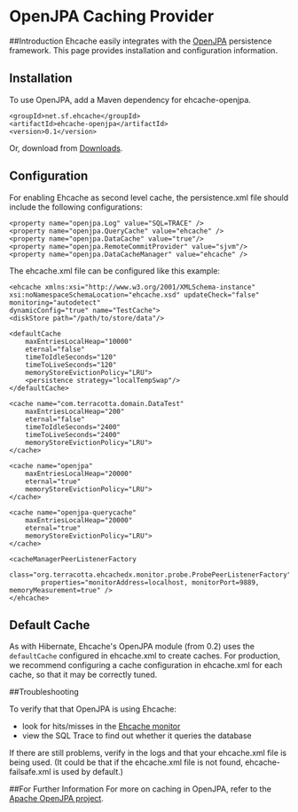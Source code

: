 ---
---
# OpenJPA Caching Provider <a name="openjpa-caching-provider"/>

 

##Introduction
Ehcache easily integrates with the [OpenJPA](http://openjpa.apache.org/) persistence framework. This page provides installation and configuration information.

## Installation
To use OpenJPA, add a Maven dependency for ehcache-openjpa.

    <groupId>net.sf.ehcache</groupId>
    <artifactId>ehcache-openjpa</artifactId>
    <version>0.1</version>

Or, download from [Downloads](http://ehcache.org/downloads/catalog).

## Configuration
 For enabling Ehcache as second level cache, the persistence.xml file should include the following configurations:

    <property name="openjpa.Log" value="SQL=TRACE" /> 
    <property name="openjpa.QueryCache" value="ehcache" /> 
    <property name="openjpa.DataCache" value="true"/> 
    <property name="openjpa.RemoteCommitProvider" value="sjvm"/> 
    <property name="openjpa.DataCacheManager" value="ehcache" /> 


The ehcache.xml file can be configured like this example:

 	<ehcache xmlns:xsi="http://www.w3.org/2001/XMLSchema-instance" xsi:noNamespaceSchemaLocation="ehcache.xsd" updateCheck="false" monitoring="autodetect" 
 	dynamicConfig="true" name="TestCache">
 	<diskStore path="/path/to/store/data"/>

 	<defaultCache 
 		maxEntriesLocalHeap="10000" 
    	eternal="false" 
   		timeToIdleSeconds="120" 
		timeToLiveSeconds="120" 
        memoryStoreEvictionPolicy="LRU"> 
        <persistence strategy="localTempSwap"/>
    </defaultCache>

 	<cache name="com.terracotta.domain.DataTest"
  		maxEntriesLocalHeap="200" 
		eternal="false" 
		timeToIdleSeconds="2400" 
       	timeToLiveSeconds="2400"
		memoryStoreEvictionPolicy="LRU">	
	</cache>

 	<cache name="openjpa"
  		maxEntriesLocalHeap="20000" 
		eternal="true" 
		memoryStoreEvictionPolicy="LRU">	
	</cache>

 	<cache name="openjpa-querycache"
  		maxEntriesLocalHeap="20000" 
		eternal="true" 
		memoryStoreEvictionPolicy="LRU">	
	</cache>

 	<cacheManagerPeerListenerFactory
    	class="org.terracotta.ehcachedx.monitor.probe.ProbePeerListenerFactory"
    		properties="monitorAddress=localhost, monitorPort=9889, memoryMeasurement=true" />
 	</ehcache>



## Default Cache
As with Hibernate, Ehcache's OpenJPA module (from 0.2) uses the `defaultCache` configured in ehcache.xml
to create caches.
For production, we recommend configuring a cache configuration in ehcache.xml for each cache, so that
it may be correctly tuned.

##Troubleshooting

To verify that that OpenJPA is using Ehcache:

* look for hits/misses in the [Ehcache monitor](/documentation/2.7/operations/monitor)
* view the SQL Trace to find out whether it queries the database 

If there are still problems, verify in the logs and that your ehcache.xml file is being used. (It could be that if the ehcache.xml file is not found, ehcache-failsafe.xml is used by default.) 

##For Further Information
For more on caching in OpenJPA, refer to the [Apache OpenJPA project](http://openjpa.apache.org/builds/1.0.2/apache-openjpa-1.0.2/docs/manual/ref_guide_caching.html).
